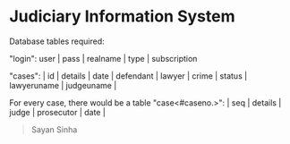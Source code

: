 # Judiciary Information System

Database tables required:

"login":
 user | pass | realname | type   | subscription

"cases":
| id   | details   | date  | defendant | lawyer | crime | status  | lawyeruname | judgeuname |

For every case, there would be a table "case<#caseno.>":
| seq  | details   | judge | prosecutor | date  |

>Sayan Sinha

